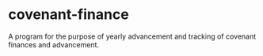 # covenant-finance
A program for the purpose of yearly advancement and tracking of covenant finances and advancement.
